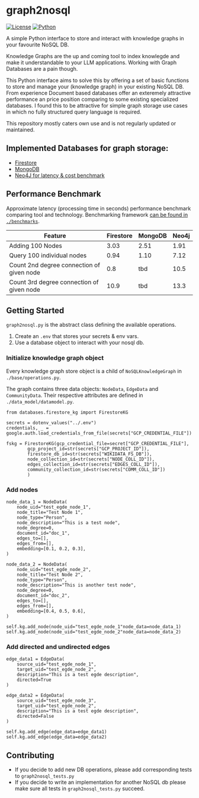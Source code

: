 # graph2nosql
[![License](https://img.shields.io/badge/License-Apache%202.0-blue.svg)](https://opensource.org/licenses/Apache-2.0)
[![Python](https://img.shields.io/badge/python-3.x-blue.svg)](https://www.python.org/)


A simple Python interface to store and interact with knowledge graphs in your favourite NoSQL DB.

Knowledge Graphs are the up and coming tool to index knowlegde and make it understandable to your LLM applications. Working with Graph Databases are a pain though.

This Python interface aims to solve  this by offering a set of basic functions to store and manage your (knowledge graph) in your existing NoSQL DB. From experience Document based databases offer an exteremely attractive performance an price position comparing to some existing specialized databases. I found this to be attractive for simple graph storage use cases in which no fully structured query language is required.

This repository mostly caters own use and is not regularly updated or maintained.

## Implemented Databases for graph storage:
* [Firestore](https://firebase.google.com/docs/firestore)
* [MongoDB](https://www.mongodb.com/docs/)
* [Neo4J for latency & cost benchmark](https://neo4j.com/docs/)

## Performance Benchmark

Approximate latency (processing time in seconds) performance benchmark comparing tool and technology. Benchmarking framework [can be found in `./benchmarks`](https://github.com/jakobap/graph2nosql/tree/main/benchmarks).

| Feature | Firestore | MongoDB | Neo4j |
|---|---|---|---|
| Adding 100 Nodes | 3.03 | 2.51 | 1.91 |
| Query 100 individual nodes | 0.94 | 1.10 | 7.12 |
| Count 2nd degree connection of given node | 0.8 | tbd | 10.5 |
| Count 3rd degree connection of given node | 10.9 | tbd | 13.3 |

## Getting Started
`graph2nosql.py` is the abstract class defining the available operations.

1. Create an `.env` that stores your secrets & env vars.
2. Use a database object to interact with your nosql db.

### Initialize knowledge graph object
Every knowledge graph store object is a child of `NoSQLKnowledgeGraph` in `./base/operations.py`.

The graph contains three data objects: `NodeData`, `EdgeData` and `CommunityData`. Their respective attributes are defined in `./data_model/datamodel.py`.

```
from databases.firestore_kg import FirestoreKG

secrets = dotenv_values("../.env")
credentials, _ = google.auth.load_credentials_from_file(secrets["GCP_CREDENTIAL_FILE"])

fskg = FirestoreKG(gcp_credential_file=secret["GCP_CREDENTIAL_FILE"],
        gcp_project_id=str(secrets["GCP_PROJECT_ID"]),
        firestore_db_id=str(secrets["WIKIDATA_FS_DB"]),
        node_collection_id=str(secrets["NODE_COLL_ID"]),
        edges_collection_id=str(secrets["EDGES_COLL_ID"]),
        community_collection_id=str(secrets["COMM_COLL_ID"])
        )
```
### Add nodes
```
node_data_1 = NodeData(
    node_uid="test_egde_node_1",
    node_title="Test Node 1",
    node_type="Person",
    node_description="This is a test node",
    node_degree=0,
    document_id="doc_1",
    edges_to=[],
    edges_from=[],
    embedding=[0.1, 0.2, 0.3],
)

node_data_2 = NodeData(
    node_uid="test_egde_node_2",
    node_title="Test Node 2",
    node_type="Person",
    node_description="This is another test node",
    node_degree=0,
    document_id="doc_2",
    edges_to=[],
    edges_from=[],
    embedding=[0.4, 0.5, 0.6],
)

self.kg.add_node(node_uid="test_egde_node_1"node_data=node_data_1)
self.kg.add_node(node_uid="test_egde_node_2"node_data=node_data_2)
```

### Add directed and undirected edges
```
edge_data1 = EdgeData(
    source_uid="test_egde_node_1",
    target_uid="test_egde_node_2",
    description="This is a test egde description",
    directed=True
)

edge_data2 = EdgeData(
    source_uid="test_egde_node_3",
    target_uid="test_egde_node_2",
    description="This is a test egde description",
    directed=False
)

self.kg.add_edge(edge_data=edge_data1)
self.kg.add_edge(edge_data=edge_data2)
```


## Contributing
* If you decide to add new DB operations, please add corresponding tests to `graph2nosql_tests.py` 
* If you decide to write an implementation for another NoSQL db please make sure all tests in `graph2nosql_tests.py` succeed.

